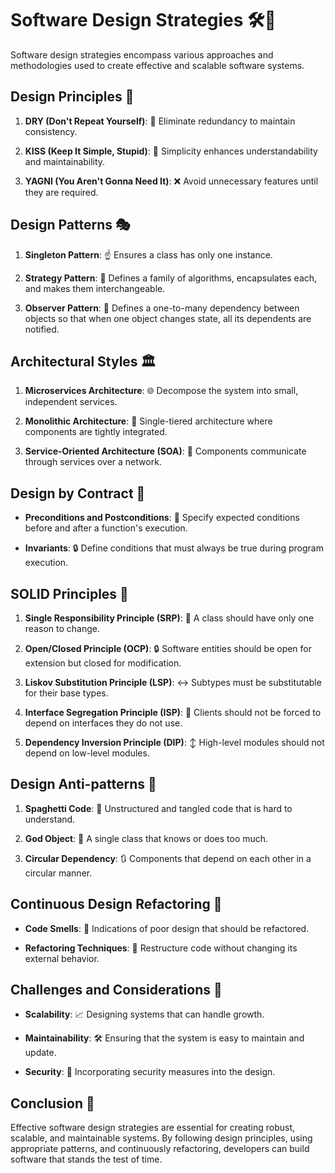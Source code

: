 # Software Design Strategies 🛠️🎨

Software design strategies encompass various approaches and methodologies used to create effective and scalable software systems.

## Design Principles 📏

1. **DRY (Don't Repeat Yourself)**: 🔄 Eliminate redundancy to maintain consistency.
   
2. **KISS (Keep It Simple, Stupid)**: 🤔 Simplicity enhances understandability and maintainability.
   
3. **YAGNI (You Aren't Gonna Need It)**: ❌ Avoid unnecessary features until they are required.

## Design Patterns 🎭

1. **Singleton Pattern**: ☝️ Ensures a class has only one instance.
   
2. **Strategy Pattern**: 🔄 Defines a family of algorithms, encapsulates each, and makes them interchangeable.
   
3. **Observer Pattern**: 👀 Defines a one-to-many dependency between objects so that when one object changes state, all its dependents are notified.

## Architectural Styles 🏛️

1. **Microservices Architecture**: 🌐 Decompose the system into small, independent services.
   
2. **Monolithic Architecture**: 🏰 Single-tiered architecture where components are tightly integrated.
   
3. **Service-Oriented Architecture (SOA)**: 🔄 Components communicate through services over a network.

## Design by Contract 📜

- **Preconditions and Postconditions**: 📝 Specify expected conditions before and after a function's execution.
  
- **Invariants**: 🔒 Define conditions that must always be true during program execution.

## SOLID Principles 🌟

1. **Single Responsibility Principle (SRP)**: 🤖 A class should have only one reason to change.
   
2. **Open/Closed Principle (OCP)**: 🔒 Software entities should be open for extension but closed for modification.
   
3. **Liskov Substitution Principle (LSP)**: ↔️ Subtypes must be substitutable for their base types.
   
4. **Interface Segregation Principle (ISP)**: 🎯 Clients should not be forced to depend on interfaces they do not use.
   
5. **Dependency Inversion Principle (DIP)**: ↕️ High-level modules should not depend on low-level modules.

## Design Anti-patterns 🚫

1. **Spaghetti Code**: 🍝 Unstructured and tangled code that is hard to understand.
   
2. **God Object**: 👾 A single class that knows or does too much.
   
3. **Circular Dependency**: 🔃 Components that depend on each other in a circular manner.

## Continuous Design Refactoring 🔧

- **Code Smells**: 👃 Indications of poor design that should be refactored.
  
- **Refactoring Techniques**: 🔄 Restructure code without changing its external behavior.

## Challenges and Considerations 🤔

- **Scalability**: 📈 Designing systems that can handle growth.
  
- **Maintainability**: 🛠️ Ensuring that the system is easy to maintain and update.
  
- **Security**: 🔐 Incorporating security measures into the design.

## Conclusion 🏁

Effective software design strategies are essential for creating robust, scalable, and maintainable systems. By following design principles, using appropriate patterns, and continuously refactoring, developers can build software that stands the test of time.

